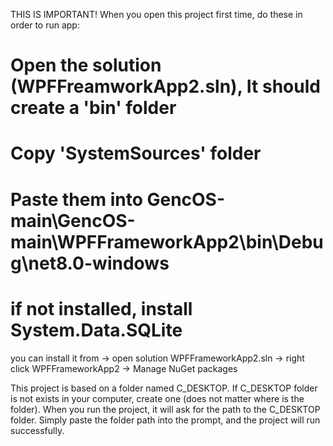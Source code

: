 THIS IS IMPORTANT!
When you open this project first time, do these in order to run app:

# Open the solution (WPFFreamworkApp2.sln), It should create a 'bin' folder

# Copy 'SystemSources' folder

# Paste them into GencOS-main\GencOS-main\WPFFrameworkApp2\bin\Debug\net8.0-windows

# if not installed, install System.Data.SQLite
you can install it from -> open solution WPFFrameworkApp2.sln -> right click WPFFrameworkApp2 -> Manage NuGet packages

This project is based on a folder named C_DESKTOP. If C_DESKTOP folder is not exists in your computer, create one (does not matter where is the folder). When you run the project, it will ask for the path to the C_DESKTOP folder. Simply paste the folder path into the prompt, and the project will run successfully.
